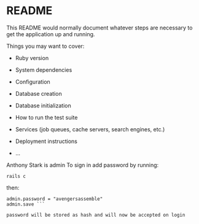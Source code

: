 # README

This README would normally document whatever steps are necessary to get the
application up and running.

Things you may want to cover:

* Ruby version

* System dependencies

* Configuration

* Database creation

* Database initialization

* How to run the test suite

* Services (job queues, cache servers, search engines, etc.)

* Deployment instructions

* ...

Anthony Stark is admin
To sign in add password by running:

``` rails c ```

then:

``` admin = Admin.find(1)
admin.password = "avengersassemble"
admin.save ```

password will be stored as hash and will now be accepted on login
